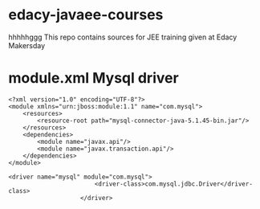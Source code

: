# edacy-javaee-courses
hhhhhggg
This repo contains sources for JEE training given at Edacy Makersday


# module.xml Mysql driver

```
<?xml version="1.0" encoding="UTF-8"?>
<module xmlns="urn:jboss:module:1.1" name="com.mysql">
    <resources>
        <resource-root path="mysql-connector-java-5.1.45-bin.jar"/>              
    </resources>
    <dependencies>
        <module name="javax.api"/>
        <module name="javax.transaction.api"/>
    </dependencies>
</module>
```

```
<driver name="mysql" module="com.mysql">
                        <driver-class>com.mysql.jdbc.Driver</driver-class>
                    </driver>
```

